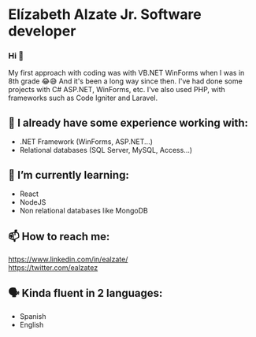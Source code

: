 # Elízabeth Alzate Jr. Software developer
### Hi  👋

My first approach with coding was with VB.NET WinForms when I was in 8th grade 😂😅 And it's been a long way since then. 
I've had done some projects with C# ASP.NET, WinForms, etc. I've also used PHP, with frameworks such as Code Igniter and Laravel. 

## 🌳 I already have some experience working with:
* .NET Framework (WinForms, ASP.NET...)
* Relational databases (SQL Server, MySQL, Access...)

## 🌱 I’m currently learning:
* React
* NodeJS
* Non relational databases like MongoDB

## 📫 How to reach me:
https://www.linkedin.com/in/ealzate/  <br/>
https://twitter.com/ealzatez <br/>

## 🗣️ Kinda fluent in 2 languages: 
* Spanish
* English


<!--
**Elizalzate/ElizAlzate** is a ✨ _special_ ✨ repository because its `README.md` (this file) appears on your GitHub profile.

Here are some ideas to get you started:

- 🔭 I’m currently working on ...
- 🌱 I’m currently learning ...
- 👯 I’m looking to collaborate on ...
- 🤔 I’m looking for help with ...
- 💬 Ask me about ... 
- 📫 How to reach me: ...
- 😄 Pronouns: ...
- ⚡ Fun fact: ...

-->
